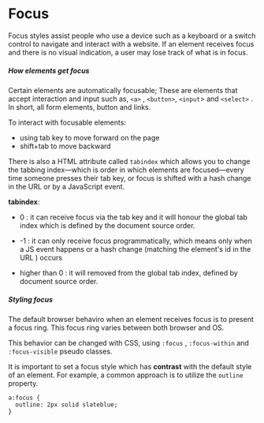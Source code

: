 # Focus



Focus styles assist people who use a device such as a keyboard or a switch control to navigate and interact with a website. If an element receives focus and there is no visual indication, a user may lose track of what is in focus.



##### How elements get focus

Certain elements are automatically focusable; These are elements that accept interaction and input such as, `<a>` , `<button>`, `<input`> and `<select>` . In short, all form elements, button and links.

To interact with focusable elements: 

- using tab key to move forward on the page
- shift+tab to move backward

There is also a HTML attribute called `tabindex` which allows you to change the tabbing index—which is order in which elements are focused—every time someone presses their tab key, or focus is shifted with a hash change in the URL or by a JavaScript event.



**tabindex**: 

- 0 : it can receive focus via the tab key and it will honour the global tab index which is defined by the document source order.

- -1 : it can only receive focus programmatically, which means only when a JS event happens or a hash change (matching the element's id in the URL ) occurs
- higher than 0 : it will removed from the global tab index, defined by document source order.



##### Styling focus

The default browser behaviro when an element receives focus is to present a focus ring. This focus ring varies between both browser and OS.



This behavior can be changed with CSS, using `:focus` , `:focus-within` and `:focus-visible` pseudo classes.



It is important to set a focus style which has **contrast** with the default style of an element. For example, a common approach is to utilize the `outline` property.

```
a:focus {
  outline: 2px solid slateblue;
}
```



